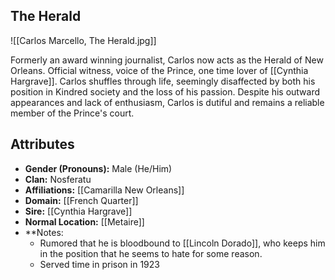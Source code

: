 ## The Herald

![[Carlos Marcello, The Herald.jpg]]

Formerly an award winning journalist, Carlos now acts as the Herald of New Orleans. Official witness, voice of the Prince, one time lover of [[Cynthia Hargrave]]. Carlos shuffles through life, seemingly disaffected by both his position in Kindred society and the loss of his passion. Despite his outward appearances and lack of enthusiasm, Carlos is dutiful and remains a reliable member of the Prince's court.

## Attributes
*  **Gender (Pronouns):** Male (He/Him)
* **Clan:** Nosferatu
* **Affiliations:** [[Camarilla New Orleans]]
* **Domain:** [[French Quarter]]
* **Sire:** [[Cynthia Hargrave]]
* **Normal Location:** [[Metaire]]
* **Notes: 
    - Rumored that he is bloodbound to [[Lincoln Dorado]], who keeps him in the position that he seems to hate for some reason.
    - Served time in prison in 1923
